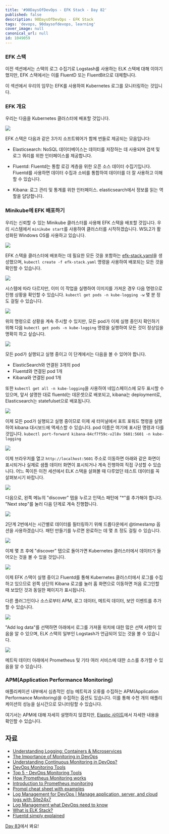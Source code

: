 ```yaml
---
title: '#90DaysOfDevOps - EFK Stack - Day 82'
published: false
description: 90DaysOfDevOps - EFK Stack
tags: 'devops, 90daysofdevops, learning'
cover_image: null
canonical_url: null
id: 1049059
---
```


### EFK 스택

이전 섹션에서는 스택의 로그 수집기로 Logstash를 사용하는 ELK 스택에 대해 이야기했지만, EFK 스택에서는 이를 FluentD 또는 FluentBit으로 대체합니다.

이 섹션에서 우리의 임무는 EFK를 사용하여 Kubernetes 로그를 모니터링하는 것입니다.

### EFK 개요

우리는 다음을 Kubernetes 클러스터에 배포할 것입니다.

![](/2022/Days/Images/Day82_Monitoring1.png)

EFK 스택은 다음과 같은 3가지 소프트웨어가 함께 번들로 제공되는 모음입니다:

- Elasticsearch: NoSQL 데이터베이스는 데이터를 저장하는 데 사용되며 검색 및 로그 쿼리를 위한 인터페이스를 제공합니다.

- Fluentd: Fluentd는 통합 로깅 계층을 위한 오픈 소스 데이터 수집기입니다. Fluentd를 사용하면 데이터 수집과 소비를 통합하여 데이터를 더 잘 사용하고 이해할 수 있습니다.

- Kibana: 로그 관리 및 통계를 위한 인터페이스. elasticsearch에서 정보를 읽는 역할을 담당합니다.

### Minikube에 EFK 배포하기

우리는 신뢰할 수 있는 Minikube 클러스터를 사용해 EFK 스택을 배포할 것입니다. 우리 시스템에서 `minikube start`를 사용하여 클러스터를 시작하겠습니다. WSL2가 활성화된 Windows OS를 사용하고 있습니다.

![](/2022/Days/Images/Day82_Monitoring2.png)

EFK 스택을 클러스터에 배포하는 데 필요한 모든 것을 포함하는 [efk-stack.yaml](/2022/Days/Monitoring/EFK%20Stack/efk-stack.yaml)을 생성했으며, `kubectl create -f efk-stack.yaml` 명령을 사용하여 배포되는 모든 것을 확인할 수 있습니다.

![](/2022/Days/Images/Day82_Monitoring3.png)

시스템에 따라 다르지만, 이미 이 작업을 실행하여 이미지를 가져온 경우 다음 명령으로 진행 상황을 확인할 수 있습니다. `kubectl get pods -n kube-logging -w` 몇 분 정도 걸릴 수 있습니다.

![](/2022/Days/Images/Day82_Monitoring4.png)

위의 명령으로 상황을 계속 주시할 수 있지만, 모든 pod가 이제 실행 중인지 확인하기 위해 다음 `kubectl get pods -n kube-logging` 명령을 실행하여 모든 것이 정상임을 명확히 하고 싶습니다.

![](/2022/Days/Images/Day82_Monitoring5.png)

모든 pod가 실행되고 실행 중이고 이 단계에서는 다음을 볼 수 있어야 합니다.

- ElasticSearch와 연결된 3개의 pod
- Fluentd와 연결된 pod 1개
- Kibana와 연결된 pod 1개

또한 `kubectl get all -n kube-logging`을 사용하여 네임스페이스에 모두 표시할 수 있으며, 앞서 설명한 대로 fluentd는 데몬셋으로 배포되고, kibana는 deployment로, Elasticsearch는 statefulset으로 배포됩니다.

![](/2022/Days/Images/Day82_Monitoring6.png)

이제 모든 pod가 실행되고 실행 중이므로 이제 새 터미널에서 포트 포워드 명령을 실행하여 kibana 대시보드에 액세스할 수 있습니다. pod 이름은 여기에 표시된 명령과 다를 것입니다. `kubectl port-forward kibana-84cf7f59c-v2l8v 5601:5601 -n kube-logging`

![](/2022/Days/Images/Day82_Monitoring7.png)

이제 브라우저를 열고 `http://localhost:5601` 주소로 이동하면 아래와 같은 화면이 표시되거나 실제로 샘플 데이터 화면이 표시되거나 계속 진행하여 직접 구성할 수 있습니다. 어느 쪽이든 이전 세션에서 ELK 스택을 살펴볼 때 다루었던 테스트 데이터를 꼭 살펴보시기 바랍니다.

![](/2022/Days/Images/Day82_Monitoring8.png)

다음으로, 왼쪽 메뉴의 "discover" 탭을 누르고 인덱스 패턴에 "\*"를 추가해야 합니다. "Next step"를 눌러 다음 단계로 계속 진행합니다.

![](/2022/Days/Images/Day82_Monitoring9.png)

2단계 2번에서는 시간별로 데이터를 필터링하기 위해 드롭다운에서 @timestamp 옵션을 사용하겠습니다. 패턴 만들기를 누르면 완료하는 데 몇 초 정도 걸릴 수 있습니다.

![](/2022/Days/Images/Day82_Monitoring10.png)

이제 몇 초 후에 "discover" 탭으로 돌아가면 Kubernetes 클러스터에서 데이터가 들어오는 것을 볼 수 있을 것입니다.

![](/2022/Days/Images/Day82_Monitoring11.png)

이제 EFK 스택이 실행 중이고 Fluentd를 통해 Kubernetes 클러스터에서 로그를 수집하고 있으므로 왼쪽 상단의 Kibana 로고를 눌러 홈 화면으로 이동하면 처음 로그인할 때 보았던 것과 동일한 페이지가 표시됩니다.

다른 플러그인이나 소스로부터 APM, 로그 데이터, 메트릭 데이터, 보안 이벤트를 추가할 수 있습니다.

![](/2022/Days/Images/Day82_Monitoring12.png)

"Add log data"를 선택하면 아래에서 로그를 가져올 위치에 대한 많은 선택 사항이 있음을 알 수 있으며, ELK 스택의 일부인 Logstash가 언급되어 있는 것을 볼 수 있습니다.

![](/2022/Days/Images/Day82_Monitoring13.png)

메트릭 데이터 아래에서 Prometheus 및 기타 여러 서비스에 대한 소스를 추가할 수 있음을 알 수 있습니다.

### APM(Application Performance Monitoring)

애플리케이션 내부에서 심층적인 성능 메트릭과 오류를 수집하는 APM(Application Performance Monitoring)을 수집하는 옵션도 있습니다. 이를 통해 수천 개의 애플리케이션의 성능을 실시간으로 모니터링할 수 있습니다.

여기서는 APM에 대해 자세히 설명하지 않겠지만, [Elastic 사이트](https://www.elastic.co/observability/application-performance-monitoring)에서 자세한 내용을 확인할 수 있습니다.

## 자료

- [Understanding Logging: Containers & Microservices](https://www.youtube.com/watch?v=MMVdkzeQ848)
- [The Importance of Monitoring in DevOps](https://www.devopsonline.co.uk/the-importance-of-monitoring-in-devops/)
- [Understanding Continuous Monitoring in DevOps?](https://medium.com/devopscurry/understanding-continuous-monitoring-in-devops-f6695b004e3b)
- [DevOps Monitoring Tools](https://www.youtube.com/watch?v=Zu53QQuYqJ0)
- [Top 5 - DevOps Monitoring Tools](https://www.youtube.com/watch?v=4t71iv_9t_4)
- [How Prometheus Monitoring works](https://www.youtube.com/watch?v=h4Sl21AKiDg)
- [Introduction to Prometheus monitoring](https://www.youtube.com/watch?v=5o37CGlNLr8)
- [Promql cheat sheet with examples](https://www.containiq.com/post/promql-cheat-sheet-with-examples)
- [Log Management for DevOps | Manage application, server, and cloud logs with Site24x7](https://www.youtube.com/watch?v=J0csO_Shsj0)
- [Log Management what DevOps need to know](https://devops.com/log-management-what-devops-teams-need-to-know/)
- [What is ELK Stack?](https://www.youtube.com/watch?v=4X0WLg05ASw)
- [Fluentd simply explained](https://www.youtube.com/watch?v=5ofsNyHZwWE&t=14s)

[Day 83](day83.md)에서 봐요!
